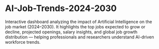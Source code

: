# AI-Job-Trends-2024-2030
 Interactive dashboard analyzing the impact of Artificial Intelligence on the job market (2024–2030). It highlights the top jobs expected to grow or decline, projected openings, salary insights, and global job growth distribution — helping professionals and researchers understand AI-driven workforce trends.
